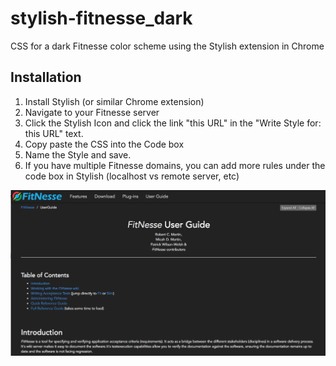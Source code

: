 # stylish-fitnesse_dark
CSS for a dark Fitnesse color scheme using the Stylish extension in Chrome

## Installation
1. Install Stylish (or similar Chrome extension)
2. Navigate to your Fitnesse server
3. Click the Stylish Icon and click the link "this URL" in the "Write Style for: this URL" text.
4. Copy paste the CSS into the Code box
5. Name the Style and save.
6. If you have multiple Fitnesse domains, you can add more rules under the code box in Stylish (localhost vs remote server, etc)

![Alt text](/fitScreenShot.png?raw=true "FitNesse dark color scheme")
